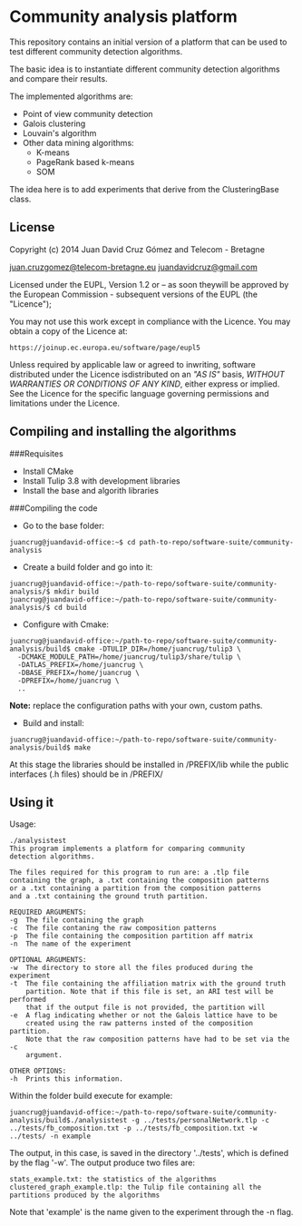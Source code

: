 # Community analysis platform
This repository contains an initial version of a platform that can be used to test different community detection algorithms.

The basic idea is to instantiate different community detection algorithms and compare their results.

The implemented algorithms are:

* Point of view community detection
* Galois clustering
* Louvain's algorithm
* Other data mining algorithms:
    * K-means
    * PageRank based k-means
    * SOM

The idea here is to add experiments that derive from the ClusteringBase class.

## License
 Copyright (c) 2014 Juan David Cruz Gómez and Telecom - Bretagne

 juan.cruzgomez@telecom-bretagne.eu 
 juandavidcruz@gmail.com

 Licensed under the EUPL, Version 1.2 or – as soon theywill be approved 
 by the European Commission - subsequent versions of the 
 EUPL (the "Licence");

 You may not use this work except in compliance with the Licence.
 You may obtain a copy of the Licence at:

    https://joinup.ec.europa.eu/software/page/eupl5
  
 Unless required by applicable law or agreed to inwriting, software 
 distributed under the Licence isdistributed on an *"AS IS"* basis,
 *WITHOUT WARRANTIES OR CONDITIONS OF ANY KIND*, either express or implied.
 See the Licence for the specific language governing permissions and limitations 
 under the Licence.
## Compiling and installing the algorithms
###Requisites
* Install CMake
* Install Tulip 3.8 with development libraries
* Install the base and algorith libraries

###Compiling the code
* Go to the base folder:
~~~~
juancrug@juandavid-office:~$ cd path-to-repo/software-suite/community-analysis
~~~~
* Create a build folder and go into it:
~~~~
juancrug@juandavid-office:~/path-to-repo/software-suite/community-analysis/$ mkdir build
juancrug@juandavid-office:~/path-to-repo/software-suite/community-analysis/$ cd build
~~~~
* Configure with Cmake:
~~~~
juancrug@juandavid-office:~/path-to-repo/software-suite/community-analysis/build$ cmake -DTULIP_DIR=/home/juancrug/tulip3 \
  -DCMAKE_MODULE_PATH=/home/juancrug/tulip3/share/tulip \
  -DATLAS_PREFIX=/home/juancrug \
  -DBASE_PREFIX=/home/juancrug \
  -DPREFIX=/home/juancrug \
  ..
~~~~
**Note:** replace the configuration paths with your own, custom paths.

* Build and install:
~~~~
juancrug@juandavid-office:~/path-to-repo/software-suite/community-analysis/build$ make
~~~~

At this stage the libraries should be installed in /PREFIX/lib while the public interfaces (.h files) should be in /PREFIX/

## Using it
Usage:

~~~~
./analysistest 
This program implements a platform for comparing community
detection algorithms.

The files required for this program to run are: a .tlp file
containing the graph, a .txt containing the composition patterns
or a .txt containing a partition from the composition patterns
and a .txt containing the ground truth partition.

REQUIRED ARGUMENTS:
-g	The file containing the graph
-c	The file contaning the raw composition patterns
-p	The file containing the composition partition aff matrix
-n	The name of the experiment

OPTIONAL ARGUMENTS:
-w	The directory to store all the files produced during the experiment
-t	The file containing the affiliation matrix with the ground truth
	partition. Note that if this file is set, an ARI test will be performed
	that if the output file is not provided, the partition will
-e	A flag indicating whether or not the Galois lattice have to be
	created using the raw patterns insted of the composition partition.
	Note that the raw composition patterns have had to be set via the -c
	argument.

OTHER OPTIONS:
-h	Prints this information.

~~~~
Within the folder build execute for example:
~~~~
juancrug@juandavid-office:~/path-to-repo/software-suite/community-analysis/build$./analysistest -g ../tests/personalNetwork.tlp -c ../tests/fb_composition.txt -p ../tests/fb_composition.txt -w ../tests/ -n example
~~~~

The output, in this case, is saved in the directory '../tests', which is defined by the flag '-w'. The output produce two files are:

~~~~
stats_example.txt: the statistics of the algorithms
clustered_graph_example.tlp: the Tulip file containing all the partitions produced by the algorithms
~~~~

Note that 'example' is the name given to the experiment through the -n flag.
